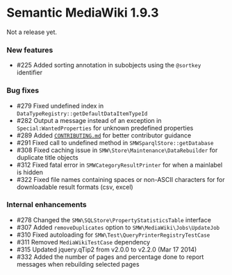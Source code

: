 # Semantic MediaWiki 1.9.3

Not a release yet.

### New features

* #225 Added sorting annotation in subobjects using the `@sortkey` identifier 

### Bug fixes

* #279 Fixed undefined index in `DataTypeRegistry::getDefaultDataItemTypeId`
* #282 Output a message instead of an exception in `Special:WantedProperties` for unknown predefined properties
* #289 Added [``CONTRIBUTING.md``](https://github.com/SemanticMediaWiki/SemanticMediaWiki/blob/master/CONTRIBUTING.md) for better contributor guidance
* #291 Fixed call to undefined method in `SMWSparqlStore::getDatabase` 
* #308 Fixed caching issue in `SMW\Store\Maintenance\DataRebuilder` for duplicate title objects
* #312 Fixed fatal error in `SMWCategoryResultPrinter` for when a mainlabel is hidden 
* #322 Fixed file names containing spaces or non-ASCII characters for for downloadable result formats (csv, excel)

### Internal enhancements

* #278 Changed the `SMW\SQLStore\PropertyStatisticsTable` interface 
* #307 Added `removeDuplicates` option to `SMW\MediaWiki\Jobs\UpdateJob`
* #310 Fixed autoloading for `SMW\Test\QueryPrinterRegistryTestCase`
* #311 Removed `MediaWikiTestCase` dependency
* #315 Updated jquery.qTip2 from v2.0.0 to v2.2.0 (Mar 17 2014)
* #332 Added the number of pages and percentage done to report messages when rebuilding selected pages
